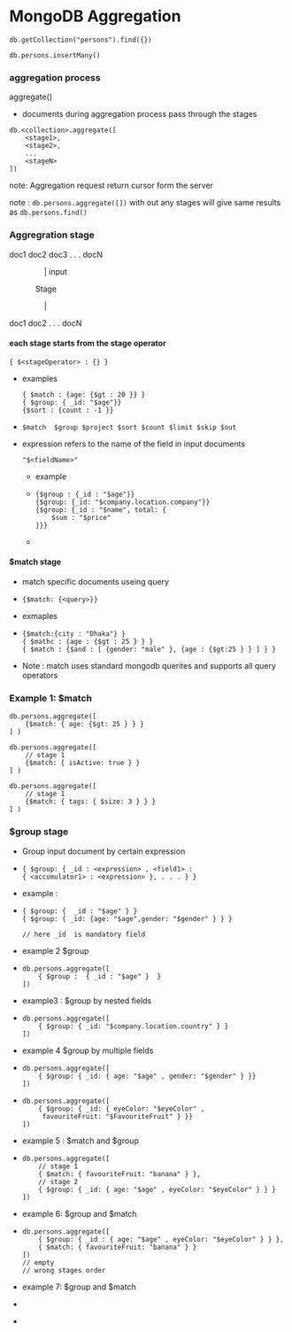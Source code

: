 # MongoDB Aggregation

```
db.getCollection("persons").find({})
```

```
db.persons.insertMany()
```

### aggregation process

aggregate()

- documents during aggregation process pass through  the stages 

```
db.<collection>.aggregate([
    <stage1>,
    <stage2>,
    ...
    <stageN>
])
```

note: Aggregation request return cursor form the server

note : `db.persons.aggregate([])`   with out any stages will give same results as `db.persons.find()`

### Aggregration stage

doc1  doc2 doc3  . . .  docN

                | input 

            Stage

                | 

doc1 doc2  . . .   docN

#### each stage starts from the stage operator

```
{ $<stageOperator> : {} }
```

- examples 
  
  ```
  { $match : {age: {$gt : 20 }} }
  { $group: { _id: "$age"}}
  {$sort : {count : -1 }}
  ```

- ```
  $match  $group $project $sort $count $limit $skip $out
  ```

- expression refers to the name of the field in input  documents
  
  `"$<fieldName>"`
  
  - example 
  
  - ```
    {$group : {_id : "$age"}}
    {$group: {_id: "$company.location.company"}}
    {$group: {_id : "$name", total: {
        $sum : "$price"
    }}}
    ```
  
  - 

#### $match stage

- match specific documents useing query

- `{$match: {<query>}}`

- exmaples 

- ```
  {$match:{city : "Dhaka"} }
  { $mathc : {age : {$gt : 25 } } }
  { $match : {$and : [ {gender: "male" }, {age : {$gt:25 } } ] } }
  ```

- Note : match uses standard mongodb querites and supports all query operators 

### Example 1: $match

```
db.persons.aggregate([
    {$match: { age: {$gt: 25 } } }
] )
```

```
db.persons.aggregate([
    // stage 1 
    {$match: { isActive: true } }
] )
```

```
db.persons.aggregate([
    // stage 1 
    {$match: { tags: { $size: 3 } } }
] )
```

### $group stage

- Group input document by certain expression 

- ```
  { $group: { _id : <expression> , <field1> : 
  { <accumulator1> : <expression> }, . . . } }
  ```

- example  :

- ```
  { $group: {  _id : "$age" } }
  { $group: { _id: {age: "$age",gender: "$gender" } } }
  
  // here _id  is mandatory field
  ```

- example 2 $group 

- ```
  db.persons.aggregate([
      { $group :  { _id : "$age" }  }
  ])
  ```

- example3 : $group by nested fields 

- ```
  db.persons.aggregate([
      { $group: { _id: "$company.location.country" } }
  ])
  ```

- example 4 $group by multiple fields 

- ```
  db.persons.aggregate([
      { $group: { _id: { age: "$age" , gender: "$gender" } }}
  ])
  ```

- ```
  db.persons.aggregate([
      { $group: { _id: { eyeColor: "$eyeColor" ,
       favouriteFruit: "$FavouriteFruit" } }}
  ])
  ```

- example 5 : $match and \$group 

- ```
  db.persons.aggregate([
      // stage 1
      { $match: { favouriteFruit: "banana" } },
      // stage 2
      { $group: { _id: { age: "$age" , eyeColor: "$eyeColor" } } }
  ])
  ```

- example 6: \$group and \$match  

- ```
  db.persons.aggregate([
      { $group: { _id : { age: "$age" , eyeColor: "$eyeColor" } } },
      { $match: { favouriteFruit: "banana" } }
  ])
  // empty 
  // wrong stages order 
  ```

- example 7: \$group and \$match

- ```
  
  ```

- 
